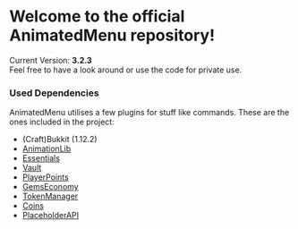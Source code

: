 # Welcome to the official AnimatedMenu repository! #

<!-- Format used by old versions to check for update, will be removed sometime -->
Current Version: <b>3.2.3</b><br>
Feel free to have a look around or use the code for private use.

### Used Dependencies ###
AnimatedMenu utilises a few plugins for stuff like commands. These are the ones included in the project:

- (Craft)Bukkit (1.12.2)
- [AnimationLib](https://www.spigotmc.org/resources/22295/)
- [Essentials](https://www.spigotmc.org/resources/9089/)
- [Vault](https://dev.bukkit.org/bukkit-plugins/vault/)
- [PlayerPoints](https://dev.bukkit.org/projects/playerpoints)
- [GemsEconomy](https://www.spigotmc.org/resources/19655/)
- [TokenManager](https://www.spigotmc.org/resources/8610/)
- [Coins](https://www.spigotmc.org/resources/48536/)
- [PlaceholderAPI](https://www.spigotmc.org/resources/6245/)
